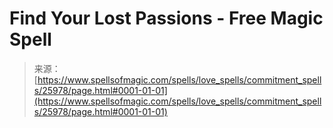 <!--yml
category: 未分类
date: 2024-06-12 19:13:22
-->

# Find Your Lost Passions - Free Magic Spell

> 来源：[https://www.spellsofmagic.com/spells/love_spells/commitment_spells/25978/page.html#0001-01-01](https://www.spellsofmagic.com/spells/love_spells/commitment_spells/25978/page.html#0001-01-01)